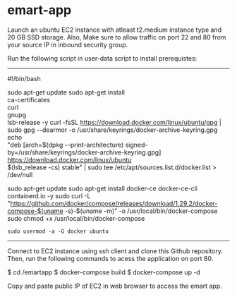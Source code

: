 # emart-app

Launch an ubuntu EC2 instance with atleast t2.medium instance type and 20 GB SSD storage. Also, Make sure to allow traffic on port 22 and 80 from your source IP in inbound security group.

Run the following script in user-data script to install prerequistes:

-----------------------------------------------------

#!/bin/bash

sudo apt-get update
   sudo apt-get install \
    ca-certificates \
    curl \
    gnupg \
    lsb-release -y
   curl -fsSL https://download.docker.com/linux/ubuntu/gpg | sudo gpg --dearmor -o /usr/share/keyrings/docker-archive-keyring.gpg
   echo \
  "deb [arch=$(dpkg --print-architecture) signed-by=/usr/share/keyrings/docker-archive-keyring.gpg] https://download.docker.com/linux/ubuntu \
  $(lsb_release -cs) stable" | sudo tee /etc/apt/sources.list.d/docker.list > /dev/null
  
   sudo apt-get update
   sudo apt-get install docker-ce docker-ce-cli containerd.io -y
   sudo curl -L "https://github.com/docker/compose/releases/download/1.29.2/docker-compose-$(uname -s)-$(uname -m)" -o /usr/local/bin/docker-compose
   sudo chmod +x /usr/local/bin/docker-compose
   
    sudo usermod -a -G docker ubuntu
--------------------------------------------

Connect to EC2 instance using ssh client and clone this Github repository. Then, run the following commands to acess the application on port 80.

$ cd /emartapp
$ docker-compose build 
$ docker-compose up -d 

Copy and paste public IP of EC2 in web browser to access the emart app.
